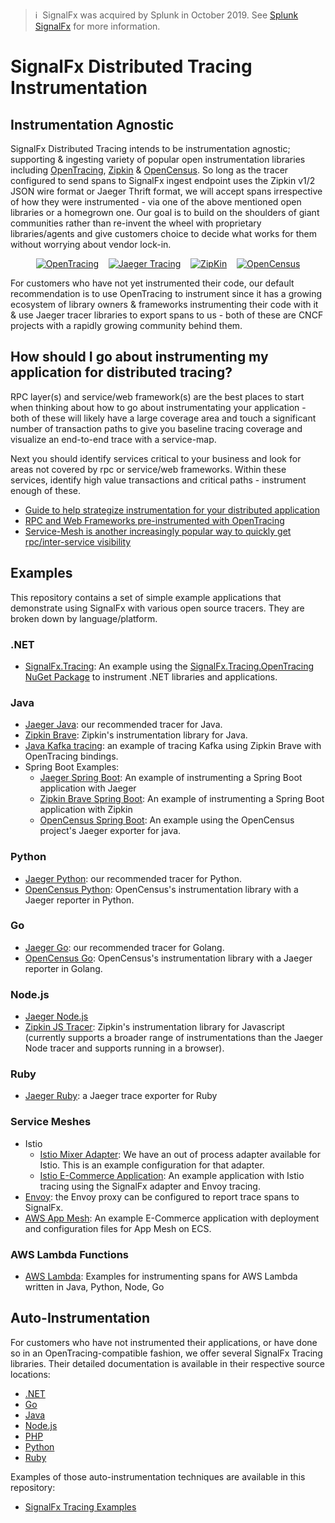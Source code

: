 >ℹ️&nbsp;&nbsp;SignalFx was acquired by Splunk in October 2019. See [Splunk SignalFx](https://www.splunk.com/en_us/investor-relations/acquisitions/signalfx.html) for more information.

# SignalFx Distributed Tracing Instrumentation

## Instrumentation Agnostic

SignalFx Distributed Tracing intends to be instrumentation agnostic; supporting
& ingesting variety of popular open instrumentation libraries including
[OpenTracing](http://opentracing.io/), [Zipkin](https://zipkin.io/) &
[OpenCensus](https://opencensus.io/). So long as the tracer configured to send
spans to SignalFx ingest endpoint uses the Zipkin v1/2 JSON wire format or
Jaeger Thrift format, we will accept spans irrespective of how they were
instrumented - via one of the above mentioned open libraries or a homegrown one.
Our goal is to build on the shoulders of giant communities rather than re-invent
the wheel with proprietary libraries/agents and give customers choice to decide
what works for them without worrying about vendor lock-in.

<p align="center">
  <a href="https://opentracing.io">
  <img src="https://avatars2.githubusercontent.com/u/15482765?s=100&v=4"
       alt="OpenTracing" /></a>
  &nbsp;&nbsp;
  <a href="https://jaegertracing.io">
  <img src="https://avatars3.githubusercontent.com/u/28545596?s=100&v=4"
       alt="Jaeger Tracing" /></a>
  &nbsp;&nbsp;
  <a href="https://zipkin.io">
  <img src="https://avatars3.githubusercontent.com/u/11860887?s=100&v=4"
       alt="ZipKin" /></a>
    &nbsp;&nbsp;
  <a href="https://opencensus.io">
  <img src="https://avatars3.githubusercontent.com/u/26944525?s=100&v=4"
       alt="OpenCensus" /></a>
</p>

For customers who have not yet instrumented their code, our default
recommendation is to use OpenTracing to instrument since it has a growing
ecosystem of library owners & frameworks instrumenting their code with it & use
Jaeger tracer libraries to export spans to us - both of these are CNCF projects
with a rapidly growing community behind them.

## How should I go about instrumenting my application for distributed tracing?

RPC layer(s) and service/web framework(s) are the best places to start when
thinking about how to go about instrumentating your application - both of these
will likely have a large coverage area and touch a significant number of
transaction paths to give you baseline tracing coverage and visualize an
end-to-end trace with a service-map.

Next you should identify services critical to your business and look for areas
not covered by rpc or service/web frameworks. Within these services, identify
high value transactions and critical paths - instrument enough of these.

- [Guide to help strategize instrumentation for your distributed application](http://opentracing.io/documentation/pages/instrumentation/instrumenting-large-systems.html)
- [RPC and Web Frameworks pre-instrumented with OpenTracing](http://github.com/opentracing-contrib)
- [Service-Mesh is another increasingly popular way to quickly get rpc/inter-service visibility](http://istio.io/docs/tasks/telemetry/distributed-tracing/)


## Examples

This repository contains a set of simple example applications that demonstrate
using SignalFx with various open source tracers.  They are broken down by
language/platform.

### .NET

 - [SignalFx.Tracing](./dotnet-manual-instrumentation/README.md): An example using the
[SignalFx.Tracing.OpenTracing NuGet Package](https://www.nuget.org/packages/SignalFx.Tracing.OpenTracing/) to
instrument .NET libraries and applications.

### Java

- [Jaeger Java](./jaeger-java): our recommended tracer for Java.
- [Zipkin Brave](./zipkin-brave-java): Zipkin's instrumentation library for
  Java.
- [Java Kafka tracing](./opentracing-kafka-java): an example of tracing Kafka
  using Zipkin Brave with OpenTracing bindings.
- Spring Boot Examples:
  - [Jaeger Spring Boot](./jaeger-java-spring-boot-web): An example of instrumenting a Spring Boot application with Jaeger
  - [Zipkin Brave Spring Boot](./zipkin-brave-java-spring-boot-web): An example of instrumenting a Spring Boot application with Zipkin
  - [OpenCensus Spring Boot](./opencensus-jaeger-java-spring-boot): An example using the OpenCensus project's Jaeger exporter for java.

### Python

- [Jaeger Python](./jaeger-python): our recommended tracer for Python.
- [OpenCensus Python](./opencensus-jaeger-python): OpenCensus's instrumentation
  library with a Jaeger reporter in Python.

### Go

- [Jaeger Go](./jaeger-go): our recommended tracer for Golang.
- [OpenCensus Go](./opencensus-jaeger-go): OpenCensus's instrumentation library
  with a Jaeger reporter in Golang.

### Node.js

- [Jaeger Node.js](./jaeger-nodejs)
- [Zipkin JS Tracer](./zipkin-js): Zipkin's instrumentation library for
  Javascript (currently supports a broader range of instrumentations than the
  Jaeger Node tracer and supports running in a browser).

### Ruby

- [Jaeger Ruby](./jaeger-ruby): a Jaeger trace exporter for Ruby


### Service Meshes

- Istio
  - [Istio Mixer Adapter](./istio): We have an out of process adapter available for Istio.
    This is an example configuration for that adapter.
  - [Istio E-Commerce Application](./service-mesh/istio): An example application
    with Istio tracing using the SignalFx adapter and Envoy tracing.
- [Envoy](./envoy): the Envoy proxy can be configured to report trace spans to
  SignalFx.
- [AWS App Mesh](./service-mesh/appmesh): An example E-Commerce application with
  deployment and configuration files for App Mesh on ECS.

### AWS Lambda Functions

- [AWS Lambda](./aws-lambda): Examples for instrumenting spans for AWS Lambda written in Java, Python, Node, Go


## Auto-Instrumentation

For customers who have not instrumented their applications, or have done so in
an OpenTracing-compatible fashion, we offer several SignalFx Tracing libraries.
Their detailed documentation is available in their respective source locations:

- [.NET](https://github.com/signalfx/signalfx-dotnet-tracing)
- [Go](https://github.com/signalfx/signalfx-go-tracing)
- [Java](https://github.com/signalfx/signalfx-java-tracing)
- [Node.js](https://github.com/signalfx/signalfx-nodejs-tracing)
- [PHP](https://github.com/signalfx/signalfx-php-tracing)
- [Python](https://github.com/signalfx/signalfx-python-tracing)
- [Ruby](https://github.com/signalfx/signalfx-ruby-tracing)

Examples of those auto-instrumentation techniques are available in this
repository:

- [SignalFx Tracing Examples](./signalfx-tracing)
